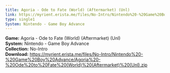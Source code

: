 ```yaml
---
title: Agoria - Ode to Fate (World) (Aftermarket) (Unl)
link: https://myrient.erista.me/files/No-Intro/Nintendo%20-%20Game%20Boy%20Advance/Agoria%20-%20Ode%20to%20Fate%20(World)%20(Aftermarket)%20(Unl).zip
type: single1
System: Nintendo - Game Boy Advance
---
```

<b>Game:</b> Agoria - Ode to Fate (World) (Aftermarket) (Unl)<br>
<b>System:</b> Nintendo - Game Boy Advance<br>
<b>Collection:</b> No-Intro<br>
<b>Download:</b> https://myrient.erista.me/files/No-Intro/Nintendo%20-%20Game%20Boy%20Advance/Agoria%20-%20Ode%20to%20Fate%20(World)%20(Aftermarket)%20(Unl).zip